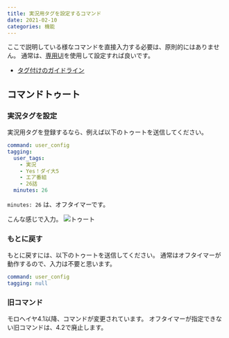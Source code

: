 ```yaml
---
title: 実況用タグを設定するコマンド
date: 2021-02-10
categories: 機能
---
```


ここで説明している様なコマンドを直接入力する必要は、原則的にはありません。
通常は、[専用UI](/articles/実況用タグを設定する)を使用して設定すれば良いです。

- [タグ付けのガイドライン](/articles/実況用タグ付けのガイドライン)

## コマンドトゥート

### 実況タグを設定
実況用タグを登録するなら、例えば以下のトゥートを送信してください。
```yaml
command: user_config
tagging:
  user_tags:
    - 実況
    - Yes！ダイ大5
    - エア番組
    - 26話
  minutes: 26
```

`minutes: 26` は、オフタイマーです。

こんな感じで入力。
![トゥート](cure.png)

### もとに戻す

もとに戻すには、以下のトゥートを送信してください。
通常はオフタイマーが動作するので、入力は不要と思います。

```yaml
command: user_config
tagging: null
```

### 旧コマンド

モロヘイヤ4.1以降、コマンドが変更されています。
オフタイマーが指定できない旧コマンドは、4.2で廃止します。
